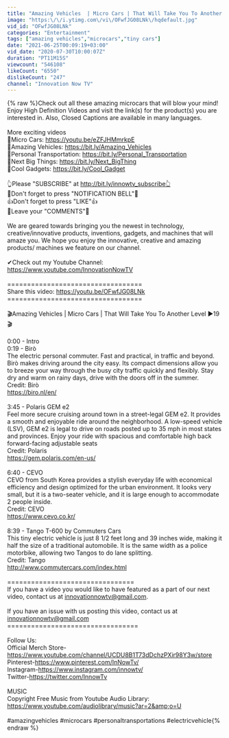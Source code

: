 ```yaml
---
title: "Amazing Vehicles  | Micro Cars | That Will Take You To Another Level ▶19"
image: "https:\/\/i.ytimg.com\/vi\/OFwfJG08LNk\/hqdefault.jpg"
vid_id: "OFwfJG08LNk"
categories: "Entertainment"
tags: ["amazing vehicles","microcars","tiny cars"]
date: "2021-06-25T00:09:19+03:00"
vid_date: "2020-07-30T10:00:07Z"
duration: "PT11M15S"
viewcount: "546108"
likeCount: "6550"
dislikeCount: "247"
channel: "Innovation Now TV"
---
```

{% raw %}Check out all these amazing microcars that will blow your mind!<br />Enjoy High Definition Videos and visit the link(s) for the product(s) you are interested in. Also, Closed Captions are available in many languages.<br /><br />More exciting videos<br />🚩Micro Cars: <a rel="nofollow" target="blank" href="https://youtu.be/eZFJHMmrkpE">https://youtu.be/eZFJHMmrkpE</a><br />🚩Amazing Vehicles: <a rel="nofollow" target="blank" href="https://bit.ly/Amazing_Vehicles">https://bit.ly/Amazing_Vehicles</a><br />🚩Personal Transportation: <a rel="nofollow" target="blank" href="https://bit.ly/Personal_Transportation">https://bit.ly/Personal_Transportation</a><br />🚩Next Big Things: <a rel="nofollow" target="blank" href="https://bit.ly/Next_BigThing">https://bit.ly/Next_BigThing</a><br />🚩Cool Gadgets: <a rel="nofollow" target="blank" href="https://bit.ly/Cool_Gadget">https://bit.ly/Cool_Gadget</a><br /><br />👆Please &quot;SUBSCRIBE&quot; at <a rel="nofollow" target="blank" href="http://bit.ly/innowtv_subscribe👆">http://bit.ly/innowtv_subscribe👆</a><br />🔔Don't forget to press &quot;NOTIFICATION BELL&quot;🔔 <br />👍Don't forget to press &quot;LIKE&quot;👍<br />💬Leave your &quot;COMMENTS&quot;💬<br /><br />We are geared towards bringing you the newest in technology, creative/innovative products, inventions, gadgets, and machines that will amaze you. We hope you enjoy the innovative, creative and amazing products/ machines we feature on our channel.<br /><br />✔Check out my Youtube Channel: <br /><a rel="nofollow" target="blank" href="https://www.youtube.com/InnovationNowTV">https://www.youtube.com/InnovationNowTV</a><br /><br />==================================<br />Share this video: <a rel="nofollow" target="blank" href="https://youtu.be/OFwfJG08LNk">https://youtu.be/OFwfJG08LNk</a><br />==================================<br /><br />🎬Amazing Vehicles | Micro Cars |  That Will Take You To Another Level ▶19🎬<br /><br />0:00 - Intro<br />0:19 - Birò<br />The electric personal commuter. Fast and practical, in traffic and beyond. Birò makes driving around the city easy. Its compact dimensions allow you to breeze your way through the busy city traffic quickly and flexibly. Stay dry and warm on rainy days, drive with the doors off in the summer.<br />Credit: Birò<br />             <a rel="nofollow" target="blank" href="https://biro.nl/en/">https://biro.nl/en/</a><br /><br />3:45 - Polaris GEM e2<br />Feel more secure cruising around town in a street-legal GEM e2. It provides a smooth and enjoyable ride around the neighborhood. A low-speed vehicle (LSV), GEM e2 is legal to drive on roads posted up to 35 mph in most states and provinces. Enjoy your ride with spacious and comfortable high back forward-facing adjustable seats<br />Credit: Polaris<br />             <a rel="nofollow" target="blank" href="https://gem.polaris.com/en-us/">https://gem.polaris.com/en-us/</a><br /><br />6:40 - CEVO<br />CEVO from South Korea provides a stylish everyday life with economical efficiency and design optimized for the urban environment. It looks very small, but it is a two-seater vehicle, and it is large enough to accommodate 2 people inside.<br />Credit: CEVO<br />             <a rel="nofollow" target="blank" href="https://www.cevo.co.kr/">https://www.cevo.co.kr/</a><br /><br />8:39 - Tango T-600 by Commuters Cars<br />This tiny electric vehicle is just 8 1/2 feet long and 39 inches wide, making it half the size of a traditional automobile. It is the same width as a police motorbike, allowing two Tangos to do lane splitting.<br />Credit: Tango<br />             <a rel="nofollow" target="blank" href="http://www.commutercars.com/index.html">http://www.commutercars.com/index.html</a><br /><br />================================<br />If you have a video you would like to have featured as a part of our next video, contact us at innovationnowtv@gmail.com.<br /><br />If you have an issue with us posting this video, contact us at<br />innovationnowtv@gmail.com <br />=================================<br /><br />Follow Us:<br />Official Merch Store-<a rel="nofollow" target="blank" href="https://www.youtube.com/channel/UCDU8B1T73dDchzPXir98Y3w/store">https://www.youtube.com/channel/UCDU8B1T73dDchzPXir98Y3w/store</a><br />Pinterest-<a rel="nofollow" target="blank" href="https://www.pinterest.com/InNowTv/">https://www.pinterest.com/InNowTv/</a><br />Instagram-<a rel="nofollow" target="blank" href="https://www.instagram.com/innowtv/">https://www.instagram.com/innowtv/</a><br />Twitter-<a rel="nofollow" target="blank" href="https://twitter.com/InnowTv">https://twitter.com/InnowTv</a><br /><br />MUSIC <br />Copyright Free Music from Youtube Audio Library: <a rel="nofollow" target="blank" href="https://www.youtube.com/audiolibrary/music?ar=2&amp;o=U">https://www.youtube.com/audiolibrary/music?ar=2&amp;o=U</a><br /> <br />#amazingvehicles #microcars #personaltransportations #electricvehicle{% endraw %}
